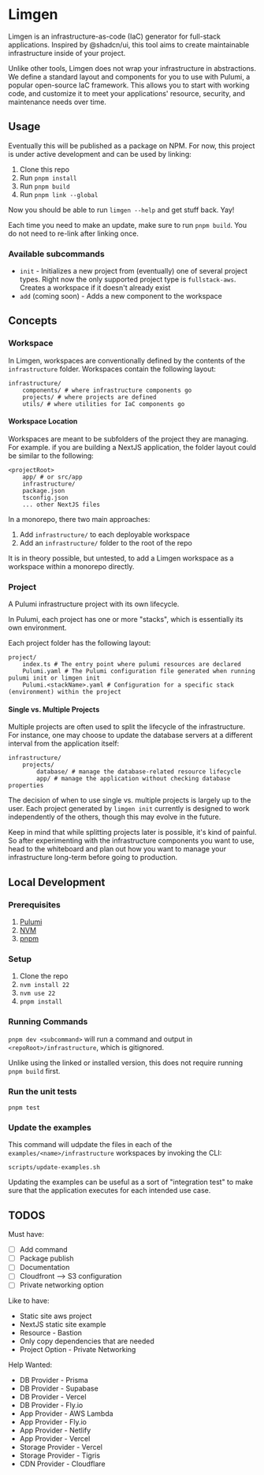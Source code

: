 # Limgen

Limgen is an infrastructure-as-code (IaC) generator for full-stack applications. Inspired by @shadcn/ui, this tool aims to create maintainable infrastructure inside of your project. 

Unlike other tools, Limgen does not wrap your infrastructure in abstractions. We define a standard layout and components for you to use with Pulumi, a popular open-source IaC framework. This allows you to start with working code, and customize it to meet your applications' resource, security, and maintenance needs over time.

## Usage

Eventually this will be published as a package on NPM. For now, this project is under active development and can be used by linking:

1. Clone this repo
1. Run `pnpm install`
1. Run `pnpm build`
1. Run `pnpm link --global`

Now you should be able to run `limgen --help` and get stuff back. Yay!

Each time you need to make an update, make sure to run `pnpm build`. You do not need to re-link after linking once.


### Available subcommands

- `init` - Initializes a new project from (eventually) one of several project types. Right now the only supported project type is `fullstack-aws`. Creates a workspace if it doesn't already exist
- `add` (coming soon) - Adds a new component to the workspace


## Concepts

### Workspace

In Limgen, workspaces are conventionally defined by the contents of the `infrastructure` folder. Workspaces contain the following layout:

```
infrastructure/
    components/ # where infrastructure components go
    projects/ # where projects are defined
    utils/ # where utilities for IaC components go 
```

#### Workspace Location

Workspaces are meant to be subfolders of the project they are managing. For example. if you are building a NextJS application, the folder layout could be similar to the following:

```
<projectRoot>
    app/ # or src/app
    infrastructure/
    package.json
    tsconfig.json
    ... other NextJS files
```

In a monorepo, there two main approaches:

1. Add `infrastructure/` to each deployable workspace
2. Add an `infrastructure/` folder to the root of the repo

It is in theory possible, but untested, to add a Limgen workspace as a workspace within a monorepo directly.

### Project

A Pulumi infrastructure project with its own lifecycle.

In Pulumi, each project has one or more "stacks", which is essentially its own environment.

Each project folder has the following layout:

```
project/
    index.ts # The entry point where pulumi resources are declared
    Pulumi.yaml # The Pulumi configuration file generated when running pulumi init or limgen init
    Pulumi.<stackName>.yaml # Configuration for a specific stack (environment) within the project
```

#### Single vs. Multiple Projects

Multiple projects are often used to split the lifecycle of the infrastructure. For instance, one may choose to update the database servers at a different interval from the application itself:

```
infrastructure/
    projects/
        database/ # manage the database-related resource lifecycle
        app/ # manage the application without checking database properties
```

The decision of when to use single vs. multiple projects is largely up to the user. Each project generated by `limgen init` currently is designed to work independently of the others, though this may evolve in the future.

Keep in mind that while splitting projects later is possible, it's kind of painful. So after experimenting with the infrastructure components you want to use, head to the whiteboard and plan out how you want to manage your infrastructure long-term before going to production.

## Local Development

### Prerequisites

1. [Pulumi](https://www.pulumi.com/docs/iac/download-install/)
1. [NVM](https://github.com/nvm-sh/nvm)
1. [pnpm](https://pnpm.io/installation)

### Setup

1. Clone the repo
1. `nvm install 22`
1. `nvm use 22`
1. `pnpm install`

### Running Commands

`pnpm dev <subcommand>` will run a command and output in `<repoRoot>/infrastructure`, which is gitignored.

Unlike using the linked or installed version, this does not require running `pnpm build` first.

### Run the unit tests

`pnpm test`

### Update the examples

This command will udpdate the files in each of the `examples/<name>/infrastructure` workspaces by invoking the CLI:

`scripts/update-examples.sh`

Updating the examples can be useful as a sort of "integration test" to make sure that the application executes for each intended use case.

## TODOS

Must have:

- [ ] Add command
- [ ] Package publish
- [ ] Documentation
- [ ] Cloudfront --> S3 configuration
- [ ] Private networking option

Like to have:

- Static site aws project
- NextJS static site example
- Resource - Bastion
- Only copy dependencies that are needed
- Project Option - Private Networking

Help Wanted:

- DB Provider - Prisma
- DB Provider - Supabase
- DB Provider - Vercel
- DB Provider - Fly.io
- App Provider - AWS Lambda
- App Provider - Fly.io
- App Provider - Netlify
- App Provider - Vercel
- Storage Provider - Vercel
- Storage Provider - Tigris
- CDN Provider - Cloudflare
